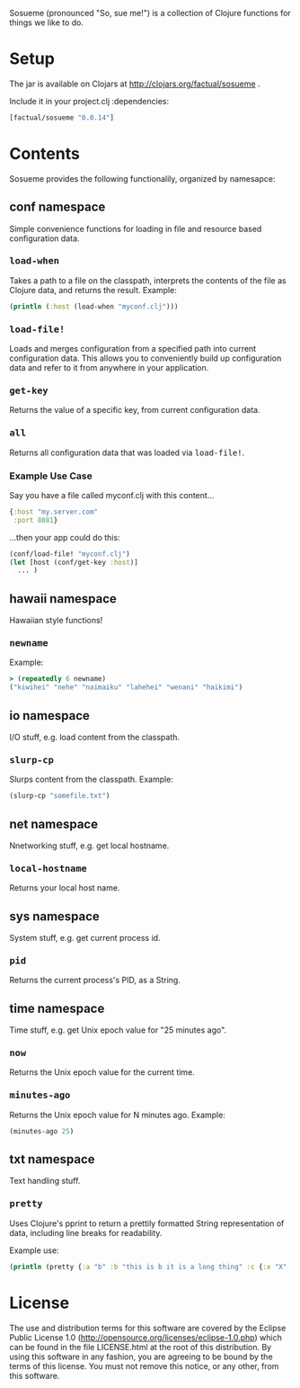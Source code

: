 Sosueme (pronounced "So, sue me!") is a collection of Clojure functions for things we like to do.

# Setup

The jar is available on Clojars at http://clojars.org/factual/sosueme .

Include it in your project.clj :dependencies:

```clojure
[factual/sosueme "0.0.14"]
```

# Contents

Sosueme provides the following functionalily, organized by namesapce:

## conf namespace

Simple convenience functions for loading in file and resource based configuration data.

### <tt>load-when</tt>

Takes a path to a file on the classpath, interprets the contents of the file as Clojure data, and
returns the result. Example:

```clojure
(println (:host (load-when "myconf.clj")))
```

### <tt>load-file!</tt>

Loads and merges configuration from a specified path into current configuration data. This
allows you to conveniently build up configuration data and refer to it from anywhere in your
application.

### <tt>get-key</tt>

Returns the value of a specific key, from current configuration data.

### <tt>all</tt>

Returns all configuration data that was loaded via <tt>load-file!</tt>.

### Example Use Case

Say you have a file called myconf.clj with this content...

```clojure
{:host "my.server.com"
 :port 8081}
```

...then your app could do this:

```clojure
(conf/load-file! "myconf.clj")
(let [host (conf/get-key :host)]
  ... )
```

## hawaii namespace

Hawaiian style functions!

### <tt>newname</tt>

Example:

```clojure
> (repeatedly 6 newname)
("kiwihei" "nehe" "naimaiku" "lahehei" "wenani" "haikimi")
```

## io namespace

I/O stuff, e.g. load content from the classpath.

### <tt>slurp-cp</tt>

Slurps content from the classpath. Example:

```clojure
(slurp-cp "somefile.txt")
```

## net namespace

Nnetworking stuff, e.g. get local hostname.

### <tt>local-hostname</tt>

Returns your local host name.

## sys namespace

System stuff, e.g. get current process id.

### <tt>pid</tt>

Returns the current process's PID, as a String.

## time namespace

Time stuff, e.g. get Unix epoch value for "25 minutes ago".

### <tt>now</tt>

Returns the Unix epoch value for the current time.

### <tt>minutes-ago</tt>

Returns the Unix epoch value for N minutes ago. Example:

```clojure
(minutes-ago 25)
```

## txt namespace

Text handling stuff.

### <tt>pretty</tt>

Uses Clojure's pprint to return a prettily formatted String representation of data, including line breaks for readability.

Example use:

```clojure
(println (pretty {:a "b" :b "this is b it is a long thing" :c {:x "X" :y '(this is a long list of things)}}))
```

# License

The use and distribution terms for this software are covered by the
Eclipse Public License 1.0 (http://opensource.org/licenses/eclipse-1.0.php)
which can be found in the file LICENSE.html at the root of this distribution.
By using this software in any fashion, you are agreeing to be bound by
the terms of this license.
You must not remove this notice, or any other, from this software.
